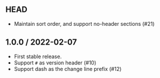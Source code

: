 ## HEAD

- Maintain sort order, and support no-header sections (#21)

## 1.0.0 / 2022-02-07

- First stable release.
- Support `#` as version header (#10)
- Support dash as the change line prefix (#12)
